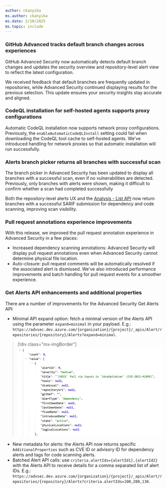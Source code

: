 ```yaml
---
author: ckanyika
ms.author: ckanyika
ms.date: 2/10/2025
ms.topic: include
---
```

### GitHub Advanced tracks default branch changes across experiences 

GitHub Advanced Security now automatically detects default branch changes and updates the security overview and repository-level alert view to reflect the latest configuration.

We received feedback that default branches are frequently updated in repositories, while Advanced Security continued displaying results for the previous selection. This update ensures your security insights stay accurate and aligned.


### CodeQL installation for self-hosted agents supports proxy configurations

Automatic CodeQL installation now supports network proxy configurations. Previously, the `enableAutomaticCodeQLInstall` setting could fail when downloading the CodeQL tool cache to self-hosted agents. We've introduced handling for network proxies so that automatic installation will run successfully.

### Alerts branch picker returns all branches with successful scan  

The branch picker in Advanced Security has been updated to display all branches with a successful scan, even if no vulnerabilities are detected. Previously, only branches with alerts were shown, making it difficult to confirm whether a scan had completed successfully

Both the repository-level alerts UX and the [Analysis - List API](https://learn.microsoft.com/rest/api/azure/devops/advancedsecurity/analysis/list?view=azure-devops-rest-7.2) now return branches with a successful SARIF submission for dependency and code scanning, improving scan visibility.

### Pull request annotations experience improvements

With this release, we improved the pull request annotation experience in Advanced Security in a few places: 
* Increased dependency scanning annotations: Advanced Security will display pull request annotations even when Advanced Security cannot determine physical file location.
* Auto-closure: pull request comments will be automatically resolved if the associated alert is dismissed. 
We've also introduced performance improvements and batch handling for pull request events for a smoother experience.

### Get Alerts API enhancements and additional properties 

There are a number of improvements for the Advanced Security Get Alerts API:
* Minimal API expand option: fetch a minimal version of the Alerts API using the parameter `expand=minimal` in your payload. E.g.: `https://advsec.dev.azure.com/{organization}/{project}/_apis/Alert/repositories/{repository}/Alerts?expand=minimal`. 

> [!div class="mx-imgBorder"]
> [![Screenshot of security overview.](../../media/251-ghazdo-01.png "Screenshot of security overview")](../../media/251-ghazdo-01.png#lightbox)

* New metadata for alerts: the Alerts API now returns specific `AdditionalProperties` such as CVE ID or advisory ID for dependency alerts and tags for code scanning alerts. 
* Batched Alert API calls: use `criteria.alertIds={alertId1},{alertId2}` with the Alerts API to receive details for a comma separated list of alert IDs. E.g.:   `https://advsec.dev.azure.com/{organization}/{project}/_apis/Alert/repositories/{repository}/Alerts?criteria.alertIds=100,200,130`.